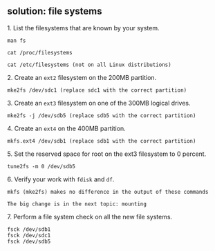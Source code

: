 ## solution: file systems

1\. List the filesystems that are known by your system.

    man fs

    cat /proc/filesystems

    cat /etc/filesystems (not on all Linux distributions)

2\. Create an `ext2` filesystem on the 200MB partition.

    mke2fs /dev/sdc1 (replace sdc1 with the correct partition)

3\. Create an `ext3` filesystem on one of the 300MB logical drives.

    mke2fs -j /dev/sdb5 (replace sdb5 with the correct partition)

4\. Create an `ext4` on the 400MB partition.

    mkfs.ext4 /dev/sdb1 (replace sdb1 with the correct partition)

5\. Set the reserved space for root on the ext3 filesystem to 0 percent.

    tune2fs -m 0 /dev/sdb5

6\. Verify your work with `fdisk` and `df`.

    mkfs (mke2fs) makes no difference in the output of these commands

    The big change is in the next topic: mounting

7\. Perform a file system check on all the new file systems.

    fsck /dev/sdb1
    fsck /dev/sdc1
    fsck /dev/sdb5
